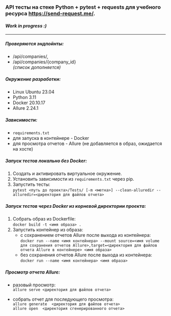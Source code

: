 ### API тесты на стеке **Python + pytest + requests** для учебного ресурса https://send-request.me/.

#### *Work in progress :)*

---

##### Проверяются эндпойнты:

- /api/companies/,
- /api/companies/{company_id}    
  *(список дополняется)*

##### Окружение разработки:

- Linux Ubuntu 23.04
- Python 3.11
- Docker 20.10.17
- Allure 2.24.1

##### Зависимости:

- `requirements.txt`
- для запуска в контейнере - Docker
- для просмотра отчетов - Allure (не добавляется в образ, ожидается на хосте)

##### Запуск тестов локально без Docker:

1. Создать и активировать виртуальное окружение.
2. Установить зависимости из `requirements.txt` через pip.
3. Запустить тесты:  
   `pytest <путь до проекта>/Tests/ [-m <метка>] --clean-alluredir --alluredir=<директория для файлов отчета>`

##### Запуск тестов через Docker из корневой директории проекта:

1. Собрать образ из Dockerfile:  
`docker build -t <имя образа> .`
2. Запустить контейнер из образа:
    - с сохранением отчетов Allure после выхода из контейнера:  
      `docker run --name <имя контейнера> --mount source=<имя volume для сохранения отчетов Allure>,target=<директория для
      файлов отчета Allure в контейнере> <имя образа>`
    - без сохранения отчетов Allure после выхода из контейнера:  
      `docker run --name <имя контейнера> <имя образа>`

##### Просмотр отчета Allure:

- разовый просмотр:  
  `allure serve <директория для файлов отчета>`

- собрать отчет для последующего просмотра:  
  `allure generate  <директория для файлов отчета>`  
  `allure open  <директория сгенерированного отчета>`  
